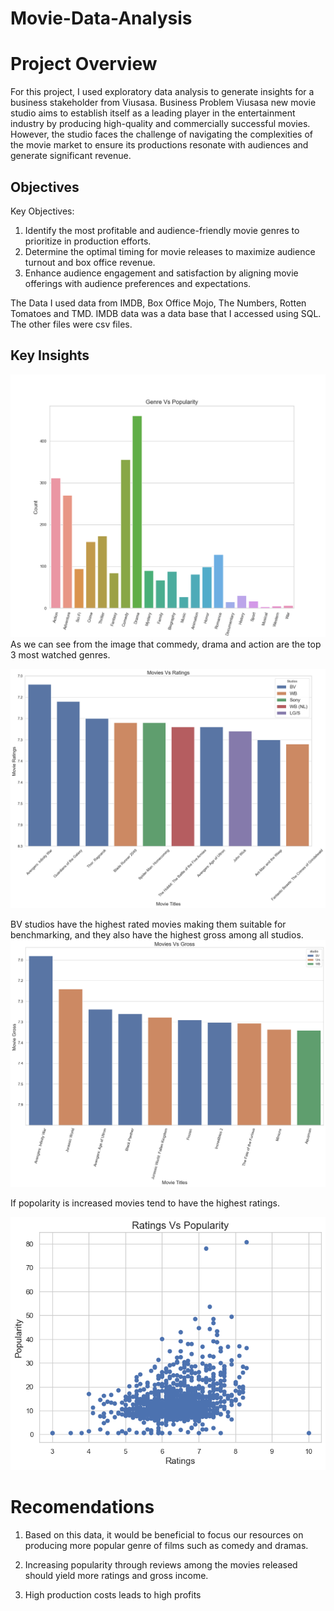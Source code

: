 # Movie-Data-Analysis

# Project Overview

For this project, I used exploratory data analysis to generate insights for a business stakeholder from Viusasa.
Business Problem
Viusasa new movie studio aims to establish itself as a leading player in the entertainment industry by producing high-quality and commercially successful movies. However, the studio faces the challenge of navigating the complexities of the movie market to ensure its productions resonate with audiences and generate significant revenue.

## Objectives
Key Objectives:
1.  Identify the most profitable and audience-friendly movie genres to prioritize in production efforts.
2.  Determine the optimal timing for movie releases to maximize audience turnout and box office revenue.
3.  Enhance audience engagement and satisfaction by aligning movie offerings with audience preferences and expectations.

The Data
I used data from IMDB, Box Office Mojo, The Numbers, Rotten Tomatoes and TMD. IMDB data was a data base that I accessed using SQL. The other files were csv files.

## Key Insights
![alt text](<Genres Vs Popularity.png>)
As we can see from the image that commedy, drama and action are the top 3 most watched genres.

![alt text](<movie Vs ratings.png>)

BV studios have the highest rated movies making them suitable for benchmarking, and they also have the highest gross among all studios.
![alt text](<movie vs gross.png>)

If popolarity is increased movies tend to have the highest ratings.

![alt text](<ratings vs popularity.png>)


# Recomendations
1. Based on this data, it would be beneficial to focus our resources on producing more popular genre of films such as comedy and dramas.

2. Increasing popularity through reviews among the movies released should yield more ratings and gross income.

3. High production costs leads to high profits



